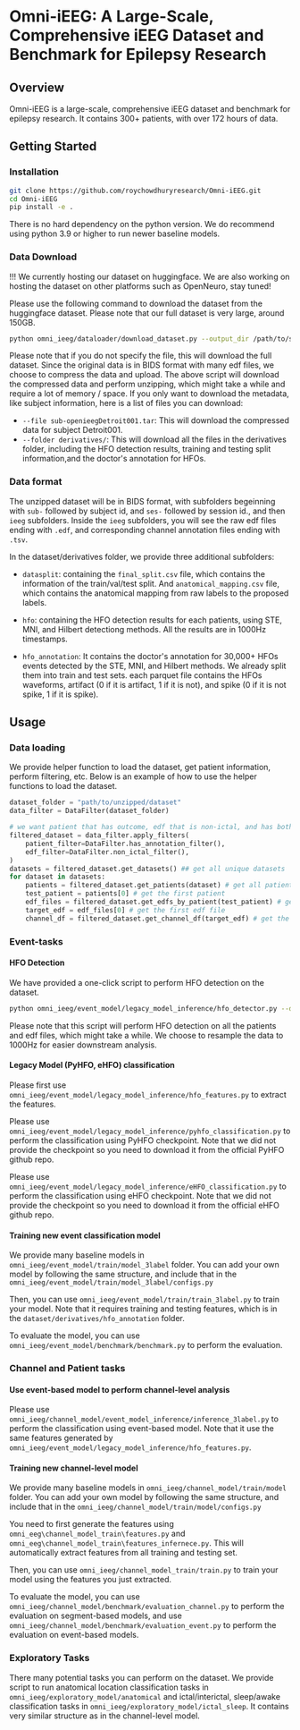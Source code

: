 # Omni-iEEG: A Large-Scale, Comprehensive iEEG Dataset and Benchmark for Epilepsy Research

## Overview

Omni-iEEG is a large-scale, comprehensive iEEG dataset and benchmark for epilepsy research. It contains 300+ patients, with over 172 hours of data.

## Getting Started

### Installation

```bash
git clone https://github.com/roychowdhuryresearch/Omni-iEEG.git
cd Omni-iEEG
pip install -e .
```
There is no hard dependency on the python version. We do recommend using python 3.9 or higher to run newer baseline models.

### Data Download

!!! We currently hosting our dataset on huggingface. We are also working on hosting the dataset on other platforms such as OpenNeuro, stay tuned!

Please use the following command to download the dataset from the huggingface dataset. Please note that our full dataset is very large, around 150GB.

```bash
python omni_ieeg/dataloader/download_dataset.py --output_dir /path/to/save/dataset --file sub-openieegDetroit001.tar
```
Please note that if you do not specify the file, this will download the full dataset.
Since the original data is in BIDS format with many edf files, we choose to compress the data and upload. 
The above script will download the compressed data and perform unzipping, which might take a while and require a lot of memory / space.
If you only want to download the metadata, like subject information, here is a list of files you can download:
- `--file sub-openieegDetroit001.tar`: This will download the compressed data for subject Detroit001.
- `--folder derivatives/`: This will download all the files in the derivatives folder, including the HFO detection results, training and testing split information,and the doctor's annotation for HFOs.

### Data format

The unzipped dataset will be in BIDS format, with subfolders begeinning with `sub-` followed by subject id, and `ses-` followed by session id., and then `ieeg` subfolders.
Inside the `ieeg` subfolders, you will see the raw edf files ending with `.edf`, and corresponding channel annotation files ending with `.tsv`.

In the dataset/derivatives folder, we provide three additional subfolders:
- `datasplit`: containing the `final_split.csv` file, which contains the information of the train/val/test split. And `anatomical_mapping.csv` file, which contains the anatomical mapping from raw labels to the proposed labels.

- `hfo`: containing the HFO detection results for each patients, using STE, MNI, and Hilbert detectiong methods. All the results are in 1000Hz timestamps.

- `hfo_annotation`: It contains the doctor's annotation for 30,000+ HFOs events detected by the STE, MNI, and Hilbert methods. We already split them into train and test sets. each parquet file contains the HFOs waveforms, artifact (0 if it is artifact, 1 if it is not), and spike (0 if it is not spike, 1 if it is spike). 

## Usage
### Data loading
We provide helper function to load the dataset, get patient information, perform filtering, etc.
Below is an example of how to use the helper functions to load the dataset.
```python
dataset_folder = "path/to/unzipped/dataset"
data_filter = DataFilter(dataset_folder)

# we want patient that has outcome, edf that is non-ictal, and has both soz and resection channels
filtered_dataset = data_filter.apply_filters(
    patient_filter=DataFilter.has_annotation_filter(),
    edf_filter=DataFilter.non_ictal_filter(),
)
datasets = filtered_dataset.get_datasets() ## get all unique datasets
for dataset in datasets:
    patients = filtered_dataset.get_patients(dataset) # get all patients in the dataset
    test_patient = patients[0] # get the first patient
    edf_files = filtered_dataset.get_edfs_by_patient(test_patient) # get all edf files for the patient
    target_edf = edf_files[0] # get the first edf file
    channel_df = filtered_dataset.get_channel_df(target_edf) # get the channel information and annotationfor the edf file

```

### Event-tasks

#### HFO Detection
We have provided a one-click script to perform HFO detection on the dataset.
```bash
python omni_ieeg/event_model/legacy_model_inference/hfo_detector.py --dataset_path /path/to/unzipped/dataset --resample_freq 1000
```
Please note that this script will perform HFO detection on all the patients and edf files, which might take a while. We choose to resample the data to 1000Hz for easier downstream analysis.

#### Legacy Model (PyHFO, eHFO) classification
Please first use `omni_ieeg/event_model/legacy_model_inference/hfo_features.py` to extract the features. 

Please use `omni_ieeg/event_model/legacy_model_inference/pyhfo_classification.py` to perform the classification using PyHFO checkpoint. Note that we did not provide the checkpoint so you need to download it from the official PyHFO github repo.

Please use `omni_ieeg/event_model/legacy_model_inference/eHFO_classification.py` to perform the classification using eHFO checkpoint. Note that we did not provide the checkpoint so you need to download it from the official eHFO github repo.

#### Training new event classification model
We provide many baseline models in `omni_ieeg/event_model/train/model_3label` folder. You can add your own model by following the same structure, and include that in the `omni_ieeg/event_model/train/model_3label/configs.py`

Then, you can use `omni_ieeg/event_model/train/train_3label.py` to train your model. Note that it requires training and testing features, which is in the `dataset/derivatives/hfo_annotation` folder.

To evaluate the model, you can use `omni_ieeg/event_model/benchmark/benchmark.py` to perform the evaluation.

### Channel and Patient tasks
#### Use event-based model to perform channel-level analysis
Please use `omni_ieeg/channel_model/event_model_inference/inference_3label.py` to perform the classification using event-based model. Note that it use the same features generated by `omni_ieeg/event_model/legacy_model_inference/hfo_features.py`.


#### Training new channel-level model
We provide many baseline models in `omni_ieeg/channel_model/train/model` folder. You can add your own model by following the same structure, and include that in the `omni_ieeg/channel_model/train/model/configs.py`


You need to first generate the features using `omni_eeg\channel_model_train\features.py` and `omni_eeg\channel_model_train\features_infernece.py`. This will automatically extract features from all training and testing set.

Then, you can use `omni_ieeg/channel_model_train/train.py` to train your model using the features you just extracted.

To evaluate the model, you can use `omni_ieeg/channel_model/benchmark/evaluation_channel.py` to perform the evaluation on segment-based models, and use `omni_ieeg/channel_model/benchmark/evaluation_event.py` to perform the evaluation on event-based models.

### Exploratory Tasks
There many potential tasks you can perform on the dataset. We provide script to run anatomical location classification tasks in `omni_ieeg/exploratory_model/anatomical` and ictal/interictal, sleep/awake classification tasks in `omni_ieeg/exploratory_model/ictal_sleep`. It contains very similar structure as in the channel-level model. 









